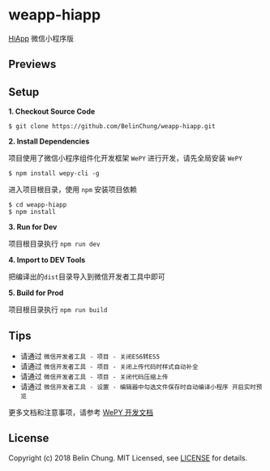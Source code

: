 # weapp-hiapp
[HiApp](https://github.com/BelinChung/HiApp) 微信小程序版

## Previews

## Setup

**1. Checkout Source Code**

  ```
  $ git clone https://github.com/BelinChung/weapp-hiapp.git
  ```

**2. Install Dependencies**

  项目使用了微信小程序组件化开发框架 `WePY` 进行开发，请先全局安装 `WePY`

  ```
  $ npm install wepy-cli -g
  ```

  进入项目根目录，使用 `npm` 安装项目依赖

  ```
  $ cd weapp-hiapp
  $ npm install
  ```

**3. Run for Dev**

  项目根目录执行 `npm run dev`   

**4. Import to DEV Tools**

  把编译出的`dist`目录导入到微信开发者工具中即可

**5. Build for Prod**

  项目根目录执行 `npm run build`

## Tips

  * 请通过 `微信开发者工具 - 项目 - 关闭ES6转ES5` 
  * 请通过 `微信开发者工具 - 项目 - 关闭上传代码时样式自动补全`
  * 请通过 `微信开发者工具 - 项目 - 关闭代码压缩上传`
  * 请通过 `微信开发者工具 - 设置 - 编辑器中勾选文件保存时自动编译小程序 开启实时预览`

更多文档和注意事项，请参考 [WePY 开发文档](https://tencent.github.io/wepy/document.html)

## License

Copyright (c) 2018 Belin Chung. MIT Licensed, see [LICENSE](https://github.com/BelinChung/weapp-hiapp/blob/master/LICENSE.md) for details.
